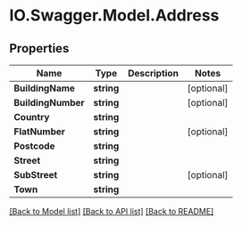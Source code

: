 # IO.Swagger.Model.Address
## Properties

Name | Type | Description | Notes
------------ | ------------- | ------------- | -------------
**BuildingName** | **string** |  | [optional] 
**BuildingNumber** | **string** |  | [optional] 
**Country** | **string** |  | 
**FlatNumber** | **string** |  | [optional] 
**Postcode** | **string** |  | 
**Street** | **string** |  | 
**SubStreet** | **string** |  | [optional] 
**Town** | **string** |  | 

[[Back to Model list]](../README.md#documentation-for-models) [[Back to API list]](../README.md#documentation-for-api-endpoints) [[Back to README]](../README.md)

